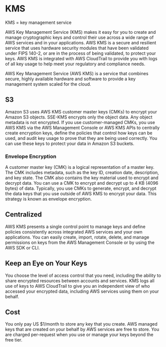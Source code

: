 # KMS

KMS = key management service

AWS Key Management Service (KMS) makes it easy for you to create and manage cryptographic keys and control their use across a wide range of AWS services and in your applications. AWS KMS is a secure and resilient service that uses hardware security modules that have been validated under FIPS 140-2, or are in the process of being validated, to protect your keys. AWS KMS is integrated with AWS CloudTrail to provide you with logs of all key usage to help meet your regulatory and compliance needs.

AWS Key Management Service (AWS KMS) is a service that combines secure, highly available hardware and software to provide a key management system scaled for the cloud. 

## S3

Amazon S3 uses AWS KMS customer master keys (CMKs) to encrypt your Amazon S3 objects. SSE-KMS encrypts only the object data. Any object metadata is not encrypted. If you use customer-managed CMKs, you use AWS KMS via the AWS Management Console or AWS KMS APIs to centrally create encryption keys, define the policies that control how keys can be used, and audit key usage to prove that they are being used correctly. You can use these keys to protect your data in Amazon S3 buckets.

### Envelope Encryption

A customer master key (CMK) is a logical representation of a master key. The CMK includes metadata, such as the key ID, creation date, description, and key state. The CMK also contains the key material used to encrypt and decrypt data. You can use a CMK to encrypt and decrypt up to 4 KB (4096 bytes) of data. Typically, you use CMKs to generate, encrypt, and decrypt the data keys that you use outside of AWS KMS to encrypt your data. This strategy is known as envelope encryption.

## Centralized 

AWS KMS presents a single control point to manage keys and define policies consistently across integrated AWS services and your own applications. You can easily create, import, rotate, delete, and manage permissions on keys from the AWS Management Console or by using the AWS SDK or CLI.

## Keep an Eye on Your Keys

You choose the level of access control that you need, including the ability to share encrypted resources between accounts and services. KMS logs all use of keys to AWS CloudTrail to give you an independent view of who accessed your encrypted data, including AWS services using them on your behalf.

## Cost

You only pay US $1/month to store any key that you create. AWS managed keys that are created on your behalf by AWS services are free to store. You are charged per-request when you use or manage your keys beyond the free tier.